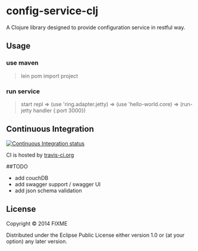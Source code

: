 # config-service-clj

A Clojure library designed to provide configuration service in restful way.

## Usage
### use maven 
 > lein pom
 > import project

### run service
 > start repl
 > => (use 'ring.adapter.jetty)
 > => (use 'hello-world.core)
 > => (run-jetty handler {:port 3000})

## Continuous Integration

[![Continuous Integration status](https://travis-ci.org/zacyang/config-service-clj.svg?branch=master)](https://travis-ci.org/zacyang/config-service-clj)


CI is hosted by [travis-ci.org](http://travis-ci.org)

##TODO
 - add couchDB
 - add swagger support / swagger UI
 - add json schema validation

## License

Copyright © 2014 FIXME

Distributed under the Eclipse Public License either version 1.0 or (at
your option) any later version.
